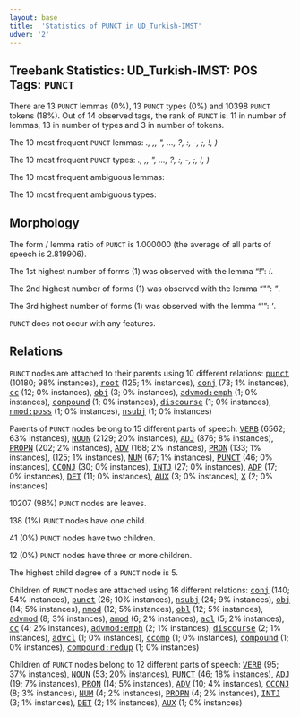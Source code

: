 ```yaml
---
layout: base
title:  'Statistics of PUNCT in UD_Turkish-IMST'
udver: '2'
---
```


## Treebank Statistics: UD_Turkish-IMST: POS Tags: `PUNCT`

There are 13 `PUNCT` lemmas (0%), 13 `PUNCT` types (0%) and 10398 `PUNCT` tokens (18%).
Out of 14 observed tags, the rank of `PUNCT` is: 11 in number of lemmas, 13 in number of types and 3 in number of tokens.

The 10 most frequent `PUNCT` lemmas: <em>., ,, ", ..., ?, :, -, ;, !, )</em>

The 10 most frequent `PUNCT` types:  <em>., ,, ", ..., ?, :, -, ;, !, )</em>

The 10 most frequent ambiguous lemmas: 

The 10 most frequent ambiguous types:  



## Morphology

The form / lemma ratio of `PUNCT` is 1.000000 (the average of all parts of speech is 2.819906).

The 1st highest number of forms (1) was observed with the lemma “!”: <em>!</em>.

The 2nd highest number of forms (1) was observed with the lemma “"”: <em>"</em>.

The 3rd highest number of forms (1) was observed with the lemma “'”: <em>'</em>.

`PUNCT` does not occur with any features.


## Relations

`PUNCT` nodes are attached to their parents using 10 different relations: <tt><a href="tr_imst-dep-punct.html">punct</a></tt> (10180; 98% instances), <tt><a href="tr_imst-dep-root.html">root</a></tt> (125; 1% instances), <tt><a href="tr_imst-dep-conj.html">conj</a></tt> (73; 1% instances), <tt><a href="tr_imst-dep-cc.html">cc</a></tt> (12; 0% instances), <tt><a href="tr_imst-dep-obj.html">obj</a></tt> (3; 0% instances), <tt><a href="tr_imst-dep-advmod-emph.html">advmod:emph</a></tt> (1; 0% instances), <tt><a href="tr_imst-dep-compound.html">compound</a></tt> (1; 0% instances), <tt><a href="tr_imst-dep-discourse.html">discourse</a></tt> (1; 0% instances), <tt><a href="tr_imst-dep-nmod-poss.html">nmod:poss</a></tt> (1; 0% instances), <tt><a href="tr_imst-dep-nsubj.html">nsubj</a></tt> (1; 0% instances)

Parents of `PUNCT` nodes belong to 15 different parts of speech: <tt><a href="tr_imst-pos-VERB.html">VERB</a></tt> (6562; 63% instances), <tt><a href="tr_imst-pos-NOUN.html">NOUN</a></tt> (2129; 20% instances), <tt><a href="tr_imst-pos-ADJ.html">ADJ</a></tt> (876; 8% instances), <tt><a href="tr_imst-pos-PROPN.html">PROPN</a></tt> (202; 2% instances), <tt><a href="tr_imst-pos-ADV.html">ADV</a></tt> (168; 2% instances), <tt><a href="tr_imst-pos-PRON.html">PRON</a></tt> (133; 1% instances),  (125; 1% instances), <tt><a href="tr_imst-pos-NUM.html">NUM</a></tt> (67; 1% instances), <tt><a href="tr_imst-pos-PUNCT.html">PUNCT</a></tt> (46; 0% instances), <tt><a href="tr_imst-pos-CCONJ.html">CCONJ</a></tt> (30; 0% instances), <tt><a href="tr_imst-pos-INTJ.html">INTJ</a></tt> (27; 0% instances), <tt><a href="tr_imst-pos-ADP.html">ADP</a></tt> (17; 0% instances), <tt><a href="tr_imst-pos-DET.html">DET</a></tt> (11; 0% instances), <tt><a href="tr_imst-pos-AUX.html">AUX</a></tt> (3; 0% instances), <tt><a href="tr_imst-pos-X.html">X</a></tt> (2; 0% instances)

10207 (98%) `PUNCT` nodes are leaves.

138 (1%) `PUNCT` nodes have one child.

41 (0%) `PUNCT` nodes have two children.

12 (0%) `PUNCT` nodes have three or more children.

The highest child degree of a `PUNCT` node is 5.

Children of `PUNCT` nodes are attached using 16 different relations: <tt><a href="tr_imst-dep-conj.html">conj</a></tt> (140; 54% instances), <tt><a href="tr_imst-dep-punct.html">punct</a></tt> (26; 10% instances), <tt><a href="tr_imst-dep-nsubj.html">nsubj</a></tt> (24; 9% instances), <tt><a href="tr_imst-dep-obj.html">obj</a></tt> (14; 5% instances), <tt><a href="tr_imst-dep-nmod.html">nmod</a></tt> (12; 5% instances), <tt><a href="tr_imst-dep-obl.html">obl</a></tt> (12; 5% instances), <tt><a href="tr_imst-dep-advmod.html">advmod</a></tt> (8; 3% instances), <tt><a href="tr_imst-dep-amod.html">amod</a></tt> (6; 2% instances), <tt><a href="tr_imst-dep-acl.html">acl</a></tt> (5; 2% instances), <tt><a href="tr_imst-dep-cc.html">cc</a></tt> (4; 2% instances), <tt><a href="tr_imst-dep-advmod-emph.html">advmod:emph</a></tt> (2; 1% instances), <tt><a href="tr_imst-dep-discourse.html">discourse</a></tt> (2; 1% instances), <tt><a href="tr_imst-dep-advcl.html">advcl</a></tt> (1; 0% instances), <tt><a href="tr_imst-dep-ccomp.html">ccomp</a></tt> (1; 0% instances), <tt><a href="tr_imst-dep-compound.html">compound</a></tt> (1; 0% instances), <tt><a href="tr_imst-dep-compound-redup.html">compound:redup</a></tt> (1; 0% instances)

Children of `PUNCT` nodes belong to 12 different parts of speech: <tt><a href="tr_imst-pos-VERB.html">VERB</a></tt> (95; 37% instances), <tt><a href="tr_imst-pos-NOUN.html">NOUN</a></tt> (53; 20% instances), <tt><a href="tr_imst-pos-PUNCT.html">PUNCT</a></tt> (46; 18% instances), <tt><a href="tr_imst-pos-ADJ.html">ADJ</a></tt> (19; 7% instances), <tt><a href="tr_imst-pos-PRON.html">PRON</a></tt> (14; 5% instances), <tt><a href="tr_imst-pos-ADV.html">ADV</a></tt> (10; 4% instances), <tt><a href="tr_imst-pos-CCONJ.html">CCONJ</a></tt> (8; 3% instances), <tt><a href="tr_imst-pos-NUM.html">NUM</a></tt> (4; 2% instances), <tt><a href="tr_imst-pos-PROPN.html">PROPN</a></tt> (4; 2% instances), <tt><a href="tr_imst-pos-INTJ.html">INTJ</a></tt> (3; 1% instances), <tt><a href="tr_imst-pos-DET.html">DET</a></tt> (2; 1% instances), <tt><a href="tr_imst-pos-AUX.html">AUX</a></tt> (1; 0% instances)

